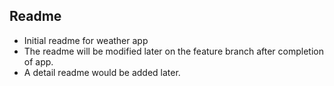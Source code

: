 ## Readme
- Initial readme for weather app
- The readme will be modified later on the feature branch after completion of app.
- A detail readme would be added later.
